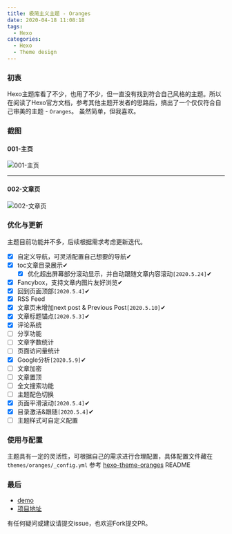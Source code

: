 ```yaml
---
title: 极简主义主题 - Oranges
date: 2020-04-18 11:08:18
tags:
  -	Hexo
categories:
  - Hexo
  - Theme design
---
```

### 初衷
Hexo主题库看了不少，也用了不少，但一直没有找到符合自己风格的主题。所以在阅读了Hexo官方文档，参考其他主题开发者的思路后，搞出了一个仅仅符合自己审美的主题 - `Oranges`。 虽然简单，但我喜欢。

### 截图
#### 001-主页
![001-主页](https://qiniu.zcheng.site/minimalist-theme-oranges-theme-oranges-index.png)

---

#### 002-文章页
![002-文章页](https://qiniu.zcheng.site/minimalist-theme-oranges-theme-oranges-post.png)

### 优化与更新
主题目前功能并不多，后续根据需求考虑更新迭代。
- [x] 自定义导航，可灵活配置自己想要的导航✔
- [x] toc文章目录展示✔
  - [x] 优化超出屏幕部分滚动显示，并自动跟随文章内容滚动`[2020.5.24]`✔
- [x] Fancybox，支持文章内图片友好浏览✔
- [x] 回到页面顶部`[2020.5.4]`✔
- [x] RSS Feed
- [x] 文章页末增加next post & Previous Post`[2020.5.10]`✔
- [x] 文章标题锚点`[2020.5.3]`✔
- [x] 评论系统
- [ ] 分享功能
- [ ] 文章字数统计
- [ ] 页面访问量统计
- [x] Google分析`[2020.5.9]`✔
- [ ] 文章加密
- [ ] 文章置顶
- [ ] 全文搜索功能
- [ ] 主题配色切换
- [x] 页面平滑滚动`[2020.5.4]`✔
- [x] 目录激活&跟随`[2020.5.4]`✔
- [ ] 主题样式可自定义配置

### 使用与配置
主题具有一定的灵活性，可根据自己的需求进行合理配置，具体配置文件藏在`themes/oranges/_config.yml`
参考 [hexo-theme-oranges](https://github.com/zchengsite/hexo-theme-oranges) README
### 最后
- [demo](https://zchengsite.github.io/username.github.io/)
- [项目地址](https://github.com/zchengsite/hexo-theme-oranges)

有任何疑问或建议请提交issue，也欢迎Fork提交PR。
